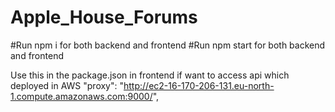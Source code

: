 # Apple_House_Forums
#Run npm i for both backend and frontend
#Run npm start for both backend and frontend

Use this in the package.json in frontend if want to access api which deployed in AWS 
"proxy": "http://ec2-16-170-206-131.eu-north-1.compute.amazonaws.com:9000/",
